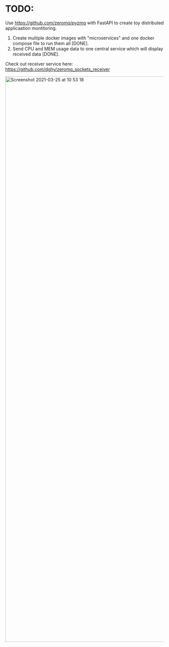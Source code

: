 # TODO:

Use https://github.com/zeromq/pyzmq with FastAPI to create toy distributed applicaation montitoring.


1. Create multiple docker images with "microservices" and one docker compose file to run them all [DONE].
2. Send CPU and MEM usage data to one central service which will display received data [DONE].

Check out receiver service here: https://github.com/dghy/zeromq_sockets_receiver


<img width="1790" alt="Screenshot 2021-03-25 at 10 53 18" src="https://user-images.githubusercontent.com/16268031/112456193-ccf34480-8d5a-11eb-9e5c-0a88999e1ff5.png">
